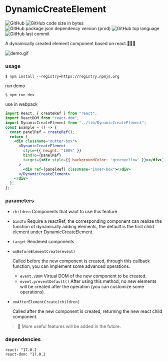 # DynamicCreateElement
![GitHub](https://img.shields.io/github/license/bubblecode/DynamicCreateElement)
![GitHub code size in bytes](https://img.shields.io/github/languages/code-size/bubblecode/DynamicCreateElement)
![GitHub package.json dependency version (prod)](https://img.shields.io/github/package-json/dependency-version/bubblecode/DynamicCreateElement/react)
![GitHub top language](https://img.shields.io/github/languages/top/bubblecode/DynamicCreateElement)
![GitHub last commit](https://img.shields.io/github/last-commit/bubblecode/DynamicCreateElement)

A dynamically created element component based on react.🍻🍻🍻

![demo.gif](https://i.ibb.co/h9kwj9w/demo.gif)
### usage

```shell
$ npm install --registry=https://registry.npmjs.org
```

run demo

```shell
$ npm run dev
```

use in webpack

```jsx
import React, { createRef } from "react";
import ReactDOM from "react-dom";
import DynamicCreateElement from "../lib/DynamicCreateElement";
const Example = () => {
  const panelRef = createRef();
  return (
    <div className="outter-box">
      <DynamicCreateElement
        style={{ height: "100%" }}
        bindTo={panelRef}
        target={<div style={{ backgroundColor: 'greenyellow' }}></div>}
      >
        <div ref={panelRef} className="inner-box"></div>
      </DynamicCreateElement>
    </div>
  );
};
```

### parameters

- `children` Components that want to use this feature

- `bindTo` Require a reactRef, the corresponding component can realize the function of dynamically adding elements, the default is the first child element under DynamicCreateElement.

- `target` Rendered components

- `onBeforeElementCreate(event)`

  Called before the new component is created, through this callback function, you can implement some advanced operations.

  - `event.vDOM` Virtual DOM of the new component to be created.
  - `event.preventDefault()` After using this method, no new elements will be created after the operation (you can customize some operations).

- `onAfterElementCreate(children)`

  Called after the new component is created, returning the new react child component.

> 🚩 More useful features will be added in the future. 

### dependencies

```text
react: ^17.0.2
react-dom: ^17.0.2
```

